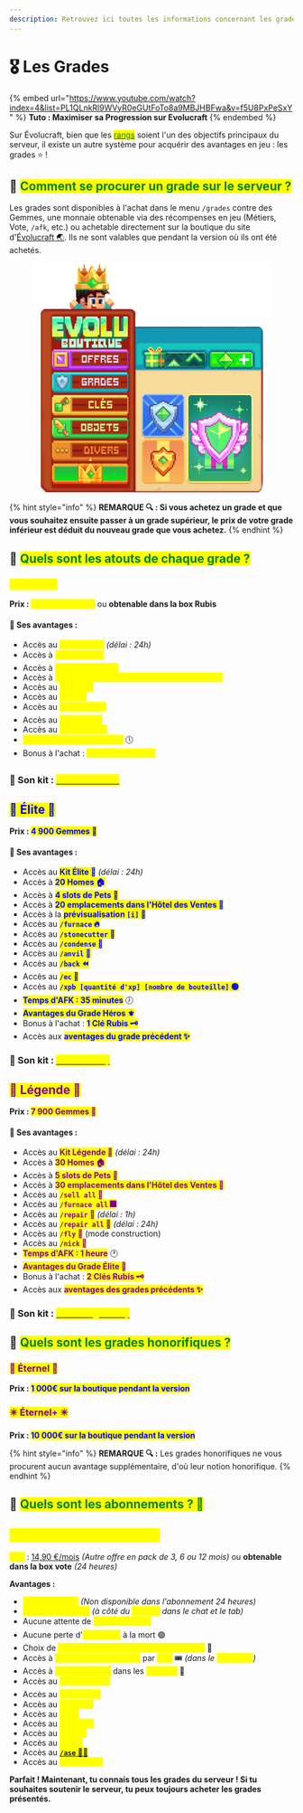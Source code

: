 ```yaml
---
description: Retrouvez ici toutes les informations concernant les grades
---
```


# 🎖️ Les Grades

{% embed url="https://www.youtube.com/watch?index=4&list=PL1QLnkRl9WVyR0eGUtFoTo8a9MBJHBFwa&v=f5U8PxPeSxY" %}
**Tuto : Maximiser sa Progression sur Evolucraft**
{% endembed %}

Sur Évolucraft, bien que les [<mark style="color:green;">rangs</mark>](https://wiki.evolucraft.fr/le-gameplay/les-rangs) soient l'un des objectifs principaux du serveur, il existe un autre système pour acquérir des avantages en jeu : les grades ⭐ !

## 💠 <mark style="color:green;">Comment se procurer un grade sur le serveur ?</mark>

Les grades sont disponibles à l'achat dans le menu `/grades` contre des Gemmes, une monnaie obtenable via des récompenses en jeu (Métiers, Vote, `/afk`, etc.) ou achetable directement sur la boutique du site d'<a href="https://store.evolucraft.fr/">Évolucraft 🌏</a>. Ils ne sont valables que pendant la version où ils ont été achetés.

<figure><img src="../.gitbook/assets/Menu/Grades.png" alt=""><figcaption></figcaption></figure>

{% hint style="info" %}
**REMARQUE 🔍 : Si vous achetez un grade et que vous souhaitez ensuite passer à un grade supérieur, le prix de votre grade inférieur est déduit du nouveau grade que vous achetez.**
{% endhint %}

## 💠 <mark style="color:green;">Quels sont les atouts de chaque grade ?</mark>

### <mark style="color:yellow;">⚜️ Héros ⚜️</mark>

**Prix : <mark style="color:yellow;">1 900 Gemmes 💎</mark>** ou **obtenable dans la box Rubis**

#### **🔸 Ses avantages :**

* Accès au <mark style="color:yellow;">**Kit Héros ⚜️**</mark> _(délai : 24h)_
* Accès à <mark style="color:yellow;">**10 Homes 🏠**</mark>
* Accès à <mark style="color:yellow;">**3 slots de Pets 🐾**</mark>
* Accès à <mark style="color:yellow;">**10 emplacements dans l'Hôtel des Ventes 🏬**</mark>
* Accès au <mark style="color:yellow;">**`/craft` ⚒️**</mark>
* Accès au <mark style="color:yellow;">**`/fire` 🧯**</mark>
* Accès au <mark style="color:yellow;">**`/pweather` 🌦️**</mark>
* Accès au <mark style="color:yellow;">**`/ptime` ☀️/🌙**</mark>
* Accès au <mark style="color:yellow;">**`/sell hand` 🤲**</mark>
* <mark style="color:yellow;">**Temps d'AFK : 25 minutes**</mark> 🕔
* Bonus à l'achat : <mark style="color:yellow;">**1 Clé Émeraude 🗝️**</mark>


### **🔸 Son kit : [<mark style="color:yellow;">Le kit Héros ⚜️</mark>](https://wiki.evolucraft.fr/le-gameplay/les-kits#-le-kit-héros)** 

## <mark style="color:blue;">💠 Élite 💠</mark>

**Prix : <mark style="color:blue;">4 900 Gemmes 💎</mark>**

#### **🔸 Ses avantages :**

* Accès au <mark style="color:blue;">**Kit Élite 💠**</mark> _(délai : 24h)_
* Accès à <mark style="color:blue;">**20 Homes 🏠**</mark>
* Accès à <mark style="color:blue;">**4 slots de Pets 🐾**</mark>
* Accès à <mark style="color:blue;">**20 emplacements dans l'Hôtel des Ventes 🏬**</mark>
* Accès à la <mark style="color:blue;">**prévisualisation `[i]` 👀**</mark>
* Accès au <mark style="color:blue;">**`/furnace` 🔥**</mark>
* Accès au <mark style="color:blue;">**`/stonecutter` 🧱**</mark>
* Accès au <mark style="color:blue;">**`/condense` 💽**</mark>
* Accès au <mark style="color:blue;">**`/anvil` 🔗**</mark>
* Accès au <mark style="color:blue;">**`/back` ⏪**</mark>
* Accès au <mark style="color:blue;">**`/ec` 📮**</mark>
* Accès au <mark style="color:blue;">**`/xpb [quantité d'xp] [nombre de bouteille]` 🟢**</mark>
* <mark style="color:blue;">**Temps d'AFK : 35 minutes**</mark> 🕖
* <mark style="color:blue;">**Avantages du Grade Héros ⚜️**</mark>
* Bonus à l'achat : <mark style="color:blue;">**1 Clé Rubis 🗝️**</mark>
* Accès aux <mark style="color:blue;">**aventages du grade précédent ✨**</mark>

### **🔸 Son kit : [<mark style="color:yellow;">Le kit Élite 💠</mark>](https://wiki.evolucraft.fr/le-gameplay/les-kits#-le-kit-élite)** 

## <mark style="color:purple;">💞 Légende 💞</mark>

**Prix : <mark style="color:purple;">7 900 Gemmes 💎</mark>**

#### **🔸 Ses avantages :**

* Accès au <mark style="color:purple;">**Kit Légende 💞**</mark> _(délai : 24h)_
* Accès à <mark style="color:purple;">**30 Homes 🏠**</mark>
* Accès à <mark style="color:purple;">**5 slots de Pets 🐾**</mark>
* Accès à <mark style="color:purple;">**30 emplacements dans l'Hôtel des Ventes 🏬**</mark>
* Accès au <mark style="color:purple;">**`/sell all` 💯**</mark>
* Accès au <mark style="color:purple;">**`/furnace all` 🎆**</mark>
* Accès au <mark style="color:purple;">**`/repair` 🔄**</mark> _(délai : 1h)_
* Accès au <mark style="color:purple;">**`/repair all` 🔁**</mark> _(délai : 24h)_
* Accès au <mark style="color:purple;">**`/fly` 🦋**</mark> (mode construction)
* Accès au <mark style="color:purple;">**`/nick` 🧔**</mark>
* <mark style="color:purple;">**Temps d'AFK : 1 heure**</mark> 🕐
* <mark style="color:purple;">**Avantages du Grade Élite 💠**</mark>
* Bonus à l'achat : <mark style="color:purple;">**2 Clés Rubis 🗝️**</mark>
* Accès aux <mark style="color:purple;">**aventages des grades précédents ✨**</mark>

### **🔸 Son kit : [<mark style="color:yellow;">Le kit Légende 💞</mark>](https://wiki.evolucraft.fr/le-gameplay/les-kits#-le-kit-légende)**

## 💠 <mark style="color:green;">Quels sont les grades honorifiques ?</mark>

### <mark style="color:purple;">💫 Éternel 💫</mark>

**Prix : <mark style="color:blue;">1 000€ sur la boutique pendant la version</mark>**

### <mark style="color:purple;">✴️ Éternel+ ✴️</mark>

**Prix : <mark style="color:blue;">10 000€ sur la boutique pendant la version</mark>**

{% hint style="info" %}
**REMARQUE 🔍 :** Les grades honorifiques ne vous procurent aucun avantage supplémentaire, d'où leur notion honorifique.
{% endhint %}

## 💠 <mark style="color:green;">Quels sont les abonnements ? 🥁</mark>

## <mark style="color:yellow;">👑 Abonnement Premium 👑</mark>

<mark style="color:yellow;">**Prix**</mark> : [14,90 €/mois](https://store.evolucraft.fr/category/abonnement) _(Autre offre en pack de 3, 6 ou 12 mois)_ ou **obtenable dans la box vote** _(24 heures)_

**Avantages :**&#x20;

* <mark style="color:yellow;">**1 500 Ecoins 💎**</mark> _(Non disponible dans l'abonnement 24 heures)_
* <mark style="color:yellow;">**Icône exclusive 👑**</mark> _(à côté du <mark style="color:yellow;">pseudo</mark> dans le chat et le tab)_
* Aucune attente de <mark style="color:yellow;">**téléportation ⏳**</mark>
* Aucune perte d'<mark style="color:yellow;">**XP vanilla**</mark> à la mort 🟢
* Choix de <mark style="color:yellow;">**couleur de description de Player Warp**</mark> 🎨
* Accès à <mark style="color:yellow;">**1 Carte de Classe Rare**</mark> par <mark style="color:yellow;">**jour**</mark> 🎟️ _(dans le <mark style="color:yellow;">**`/boutique`**</mark>)_
* Accès à <mark style="color:yellow;">**1 Coffre Bonus**</mark> dans les <mark style="color:yellow;">**donjons**</mark> 🧰
* Accès au <mark style="color:yellow;">**`/colorchat` 🖍️**</mark>
* Accès au <mark style="color:yellow;">**`/glowing` ✨**</mark>
* Accès au <mark style="color:yellow;">**`/craft` ⚒️**</mark>
* Accès au <mark style="color:yellow;">**`/ec` 📮**</mark>
* Accès au <mark style="color:yellow;">**`/emoji` 😄**</mark>
* Accès au <mark style="color:yellow;">**`/feed` 🥞**</mark>
* Accès au <mark style="color:yellow;">**`/hdb` 🧑**</mark>
* Accès au <mark style="color:yellow;">**<a href="https://wiki.evolucraft.fr/tuto-et-astuce/le-ase">`/ase` 🧍‍♂️</a>**</mark>
* Accès au <mark style="color:yellow;">**`/sell all` 💯**</mark>

**Parfait ! Maintenant, tu connais tous les grades du serveur ! Si tu souhaites soutenir le serveur, tu peux toujours acheter les grades présentés.**
